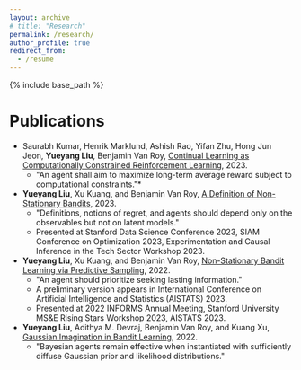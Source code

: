 ```yaml
---
layout: archive
# title: "Research"
permalink: /research/
author_profile: true
redirect_from:
  - /resume
---
```


{% include base_path %}

Publications
======
* Saurabh Kumar, Henrik Marklund, Ashish Rao, Yifan Zhu, Hong Jun Jeon, **Yueyang Liu**, Benjamin Van Roy, [Continual Learning as Computationally Constrained Reinforcement Learning](https://arxiv.org/abs/2307.04345), 2023.
  * "An agent shall aim to maximize long-term average reward subject to computational constraints."*
* **Yueyang Liu**, Xu Kuang, and Benjamin Van Roy, [A Definition of Non-Stationary Bandits](https://arxiv.org/abs/2302.12202), 2023.
  * "Definitions, notions of regret, and agents should depend only on the observables but not on latent models."   
  * Presented at Stanford Data Science Conference 2023, SIAM Conference on Optimization 2023, Experimentation and Causal Inference in the Tech Sector Workshop 2023. 
* **Yueyang Liu**, Xu Kuang, and Benjamin Van Roy, [Non-Stationary Bandit Learning via Predictive Sampling](https://arxiv.org/abs/2205.01970), 2022.
  * "An agent should prioritize seeking lasting information."  
  * A preliminary version appears in International Conference on Artificial Intelligence and Statistics (AISTATS) 2023. 
  * Presented at 2022 INFORMS Annual Meeting, Stanford University MS&E Rising Stars Workshop 2023, AISTATS 2023. 
* **Yueyang Liu**, Adithya M. Devraj, Benjamin Van Roy, and Kuang Xu, [Gaussian Imagination in Bandit Learning](https://arxiv.org/abs/2201.01902), 2022.
  * "Bayesian agents remain effective when instantiated with sufficiently diffuse Gaussian prior and likelihood distributions." 
  
